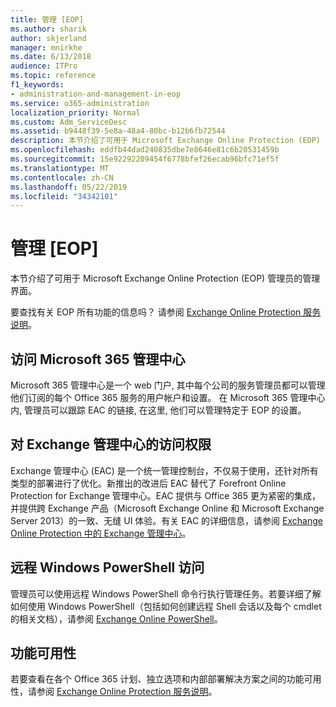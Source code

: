 ```yaml
---
title: 管理 [EOP]
ms.author: sharik
author: skjerland
manager: mnirkhe
ms.date: 6/13/2018
audience: ITPro
ms.topic: reference
f1_keywords:
- administration-and-management-in-eop
ms.service: o365-administration
localization_priority: Normal
ms.custom: Adm_ServiceDesc
ms.assetid: b9448f39-5e8a-48a4-80bc-b12b6fb72544
description: 本节介绍了可用于 Microsoft Exchange Online Protection (EOP) 管理员的管理界面。
ms.openlocfilehash: eddfb44dad240835dbe7e8646e81c6b20531459b
ms.sourcegitcommit: 15e92292209454f6778bfef26ecab96bfc71ef5f
ms.translationtype: MT
ms.contentlocale: zh-CN
ms.lasthandoff: 05/22/2019
ms.locfileid: "34342101"
---
```

# <a name="administration-and-managementeop"></a>管理 [EOP]

本节介绍了可用于 Microsoft Exchange Online Protection (EOP) 管理员的管理界面。
  
要查找有关 EOP 所有功能的信息吗？ 请参阅 [Exchange Online Protection 服务说明](exchange-online-protection-service-description.md)。
  
## <a name="access-to-the-microsoft-365-admin-center"></a>访问 Microsoft 365 管理中心
<a name="BKMK_accesstotheoffice365admincenter"> </a>

Microsoft 365 管理中心是一个 web 门户, 其中每个公司的服务管理员都可以管理他们订阅的每个 Office 365 服务的用户帐户和设置。 在 Microsoft 365 管理中心内, 管理员可以跟踪 EAC 的链接, 在这里, 他们可以管理特定于 EOP 的设置。
  
## <a name="access-to-the-exchange-admin-center"></a>对 Exchange 管理中心的访问权限
<a name="BKMK_accesstotheexchangeadmincenter"> </a>

Exchange 管理中心 (EAC) 是一个统一管理控制台，不仅易于使用，还针对所有类型的部署进行了优化。新推出的改进后 EAC 替代了 Forefront Online Protection for Exchange 管理中心。EAC 提供与 Office 365 更为紧密的集成，并提供跨 Exchange 产品（Microsoft Exchange Online 和 Microsoft Exchange Server 2013）的一致、无缝 UI 体验。有关 EAC 的详细信息，请参阅 [Exchange Online Protection 中的 Exchange 管理中心](https://go.microsoft.com/fwlink/p/?LinkId=282381)。
  
## <a name="remote-windows-powershell-access"></a>远程 Windows PowerShell 访问
<a name="BKMK_remotewindowspowershellaccess"> </a>

 管理员可以使用远程 Windows PowerShell 命令行执行管理任务。若要详细了解如何使用 Windows PowerShell（包括如何创建远程 Shell 会话以及每个 cmdlet 的相关文档），请参阅 [Exchange Online PowerShell](https://go.microsoft.com/fwlink/p/?LinkId=282266)。
  
## <a name="feature-availability"></a>功能可用性
<a name="BKMK_remotewindowspowershellaccess"> </a>

若要查看在各个 Office 365 计划、独立选项和内部部署解决方案之间的功能可用性，请参阅 [Exchange Online Protection 服务说明](exchange-online-protection-service-description.md)。
  

